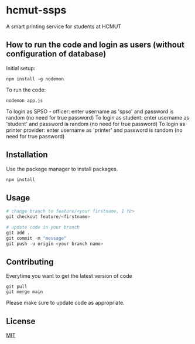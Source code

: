 # hcmut-ssps
A smart printing service for students at HCMUT

## How to run the code and login as users (without configuration of database)
Initial setup:
```
npm install -g nodemon
```
To run the code:
```
nodemon app.js
```
To login as SPSO - officer: enter username as 'spso' and password is random (no need for true password)
To login as student: enter username as 'student' and password is random (no need for true password)
To login as printer provider: enter username as 'printer' and password is random (no need for true password)
## Installation

Use the package manager to install packages.

```bash
npm install
```

## Usage

```python
# change branch to feature/<your firstname, 1 từ>
git checkout feature/<firstname>

# update code in your branch
git add .
git commit -m "message"
git push -u origin <your branch name>
```

## Contributing

Everytime you want to get the latest version of code
```
git pull
git merge main
```
Please make sure to update code as appropriate.

## License

[MIT](https://choosealicense.com/licenses/mit/)
